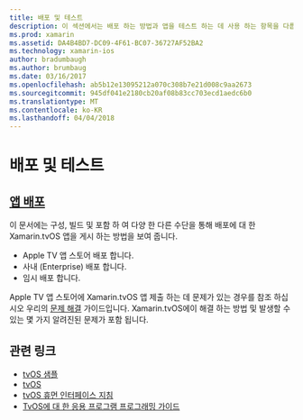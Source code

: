 ```yaml
---
title: 배포 및 테스트
description: 이 섹션에서는 배포 하는 방법과 앱을 테스트 하는 데 사용 하는 항목을 다룹니다. 이 항목에는 디버깅, 테스터 및 Apple TV 앱 스토어에 응용 프로그램을 게시 하는 방법에 대 한 배포에 사용 되는 도구 등 포함 됩니다.
ms.prod: xamarin
ms.assetid: DA4B4BD7-DC09-4F61-BC07-36727AF52BA2
ms.technology: xamarin-ios
author: bradumbaugh
ms.author: brumbaug
ms.date: 03/16/2017
ms.openlocfilehash: ab5b12e13095212a070c308b7e21d008c9aa2673
ms.sourcegitcommit: 945df041e2180cb20af08b83cc703ecd1aedc6b0
ms.translationtype: MT
ms.contentlocale: ko-KR
ms.lasthandoff: 04/04/2018
---
```

# <a name="deployment-and-testing"></a>배포 및 테스트

## <a name="app-distributioniostvosdeploy-testapp-distributionindexmd"></a>[앱 배포](~/ios/tvos/deploy-test/app-distribution/index.md)

이 문서에는 구성, 빌드 및 포함 하 여 다양 한 다른 수단을 통해 배포에 대 한 Xamarin.tvOS 앱을 게시 하는 방법을 보여 줍니다.

- Apple TV 앱 스토어 배포 합니다.
- 사내 (Enterprise) 배포 합니다.
- 임시 배포 합니다.

Apple TV 앱 스토어에 Xamarin.tvOS 앱 제출 하는 데 문제가 있는 경우를 참조 하십시오 우리의 [문제 해결](~/ios/tvos/troubleshooting.md) 가이드입니다. Xamarin.tvOS에이 해결 하는 방법 및 발생할 수 있는 몇 가지 알려진된 문제가 포함 됩니다.

## <a name="related-links"></a>관련 링크

- [tvOS 샘플](https://developer.xamarin.com/samples/tvos/all/)
- [tvOS](https://developer.apple.com/tvos/)
- [tvOS 휴먼 인터페이스 지침](https://developer.apple.com/tvos/human-interface-guidelines/)
- [TvOS에 대 한 응용 프로그램 프로그래밍 가이드](https://developer.apple.com/library/prerelease/tvos/documentation/General/Conceptual/AppleTV_PG/)
